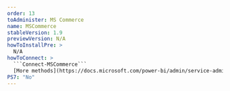 ```yaml
---
order: 13
toAdminister: MS Commerce
name: MSCommerce
stableVersion: 1.9
previewVersion: N/A
howToInstallPre: >
  N/A
howToConnect: >
  ```Connect-MSCommerce```
  [More methods](https://docs.microsoft.com/power-bi/admin/service-admin-disable-self-service#change-the-self-service-signup-policy-1?WT.mc_id=M365-MVP-5004663)
PS7: "No"
---
```

